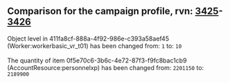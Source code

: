 ## Comparison for the campaign profile, rvn: [3425](https://github.com/PRO100KatYT/FortniteProfileRevisions/tree/main/profiles/campaign/3425%20campaign.json)-[3426](https://github.com/PRO100KatYT/FortniteProfileRevisions/tree/main/profiles/campaign/3426%20campaign.json)

Object level in 411fa8cf-888a-4f92-986e-c393a58aef45 (Worker:workerbasic_vr_t01) has been changed from: `1` to: `10`
<br><br>
The quantity of item 0f5e70c6-3b6c-4e72-87f3-f9fc8bac1cb9 (AccountResource:personnelxp) has been changed from: `2201150` to: `2189900`
<br><br>
